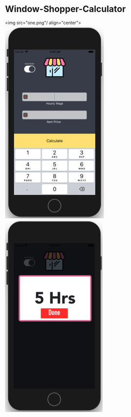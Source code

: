 # Window-Shopper-Calculator

<img src="one.png"/ align="center">
<img src="two.png"/>
<img src="three.png"/>
